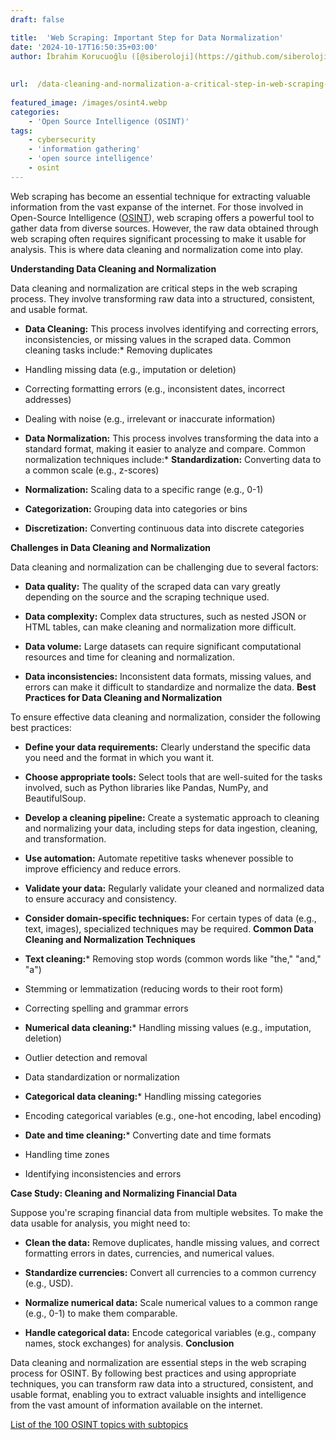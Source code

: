 ```yaml
---
draft: false

title:  'Web Scraping: Important Step for Data Normalization'
date: '2024-10-17T16:50:35+03:00'
author: İbrahim Korucuoğlu ([@siberoloji](https://github.com/siberoloji))
 
 
url:  /data-cleaning-and-normalization-a-critical-step-in-web-scraping-for-osint/
 
featured_image: /images/osint4.webp
categories:
    - 'Open Source Intelligence (OSINT)'
tags:
    - cybersecurity
    - 'information gathering'
    - 'open source intelligence'
    - osint
---
```



Web scraping has become an essential technique for extracting valuable information from the vast expanse of the internet. For those involved in Open-Source Intelligence (<a href="https://osintframework.com" target="_blank" rel="noopener" title="">OSINT</a>), web scraping offers a powerful tool to gather data from diverse sources. However, the raw data obtained through web scraping often requires significant processing to make it usable for analysis. This is where data cleaning and normalization come into play.



**Understanding Data Cleaning and Normalization**



Data cleaning and normalization are critical steps in the web scraping process. They involve transforming raw data into a structured, consistent, and usable format.


* **Data Cleaning:** This process involves identifying and correcting errors, inconsistencies, or missing values in the scraped data. Common cleaning tasks include:* Removing duplicates

* Handling missing data (e.g., imputation or deletion)

* Correcting formatting errors (e.g., inconsistent dates, incorrect addresses)

* Dealing with noise (e.g., irrelevant or inaccurate information)



* **Data Normalization:** This process involves transforming the data into a standard format, making it easier to analyze and compare. Common normalization techniques include:* **Standardization:** Converting data to a common scale (e.g., z-scores)

* **Normalization:** Scaling data to a specific range (e.g., 0-1)

* **Categorization:** Grouping data into categories or bins

* **Discretization:** Converting continuous data into discrete categories

**Challenges in Data Cleaning and Normalization**



Data cleaning and normalization can be challenging due to several factors:


* **Data quality:** The quality of the scraped data can vary greatly depending on the source and the scraping technique used.

* **Data complexity:** Complex data structures, such as nested JSON or HTML tables, can make cleaning and normalization more difficult.

* **Data volume:** Large datasets can require significant computational resources and time for cleaning and normalization.

* **Data inconsistencies:** Inconsistent data formats, missing values, and errors can make it difficult to standardize and normalize the data.
**Best Practices for Data Cleaning and Normalization**



To ensure effective data cleaning and normalization, consider the following best practices:


* **Define your data requirements:** Clearly understand the specific data you need and the format in which you want it.

* **Choose appropriate tools:** Select tools that are well-suited for the tasks involved, such as Python libraries like Pandas, NumPy, and BeautifulSoup.

* **Develop a cleaning pipeline:** Create a systematic approach to cleaning and normalizing your data, including steps for data ingestion, cleaning, and transformation.

* **Use automation:** Automate repetitive tasks whenever possible to improve efficiency and reduce errors.

* **Validate your data:** Regularly validate your cleaned and normalized data to ensure accuracy and consistency.

* **Consider domain-specific techniques:** For certain types of data (e.g., text, images), specialized techniques may be required.
**Common Data Cleaning and Normalization Techniques**


* **Text cleaning:*** Removing stop words (common words like "the," "and," "a")

* Stemming or lemmatization (reducing words to their root form)

* Correcting spelling and grammar errors



* **Numerical data cleaning:*** Handling missing values (e.g., imputation, deletion)

* Outlier detection and removal

* Data standardization or normalization



* **Categorical data cleaning:*** Handling missing categories

* Encoding categorical variables (e.g., one-hot encoding, label encoding)



* **Date and time cleaning:*** Converting date and time formats

* Handling time zones

* Identifying inconsistencies and errors

**Case Study: Cleaning and Normalizing Financial Data**



Suppose you're scraping financial data from multiple websites. To make the data usable for analysis, you might need to:


* **Clean the data:** Remove duplicates, handle missing values, and correct formatting errors in dates, currencies, and numerical values.

* **Standardize currencies:** Convert all currencies to a common currency (e.g., USD).

* **Normalize numerical data:** Scale numerical values to a common range (e.g., 0-1) to make them comparable.

* **Handle categorical data:** Encode categorical variables (e.g., company names, stock exchanges) for analysis.
**Conclusion**



Data cleaning and normalization are essential steps in the web scraping process for OSINT. By following best practices and using appropriate techniques, you can transform raw data into a structured, consistent, and usable format, enabling you to extract valuable insights and intelligence from the vast amount of information available on the internet.



<a href="https://www.siberoloji.com/list-of-the-100-osint-topics-with-subtopics/">List of the 100 OSINT topics with subtopics</a>
